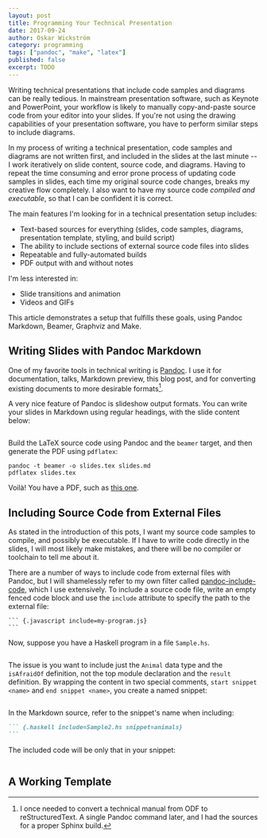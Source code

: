 ```yaml
---
layout: post
title: Programming Your Technical Presentation
date: 2017-09-24
author: Oskar Wickström
category: programming
tags: ["pandoc", "make", "latex"]
published: false
excerpt: TODO
---
```


Writing technical presentations that include code samples and diagrams
can be really tedious. In mainstream presentation software, such as
Keynote and PowerPoint, your workflow is likely to manually
copy-and-paste source code from your editor into your slides. If
you're not using the drawing capabilities of your presentation
software, you have to perform similar steps to include diagrams.

In my process of writing a technical presentation, code samples and
diagrams are not written first, and included in the slides at the last
minute -- I work iteratively on slide content, source code, and
diagrams. Having to repeat the time consuming and error prone process
of updating code samples in slides, each time my original source code
changes, breaks my creative flow completely. I also want to have my
source code _compiled and executable_, so that I can be confident it
is correct.

The main features I'm looking for in a technical presentation setup
includes:

* Text-based sources for everything (slides, code samples, diagrams,
  presentation template, styling, and build script)
* The ability to include sections of external source code files into
  slides
* Repeatable and fully-automated builds
* PDF output with and without notes

I'm less interested in:

* Slide transitions and animation
* Videos and GIFs

This article demonstrates a setup that fulfills these goals, using
Pandoc Markdown, Beamer, Graphviz and Make.

## Writing Slides with Pandoc Markdown

One of my favorite tools in technical writing is [Pandoc][]. I use it
for documentation, talks, Markdown preview, this blog post, and for
converting existing documents to more desirable formats[^1].

A very nice feature of Pandoc is slideshow output formats. You can
write your slides in Markdown using regular headings, with the
slide content below:

``` {.markdown include=_posts/pandoc-beamer-examples/first.md}
```

Build the LaTeX source code using Pandoc and the `beamer` target, and
then generate the PDF using `pdflatex`:

``` shell
pandoc -t beamer -o slides.tex slides.md
pdflatex slides.tex
```

Voilà! You have a PDF, such as [this one](/generated/pandoc-beamer-examples/first.pdf).


## Including Source Code from External Files

As stated in the introduction of this pots, I want my source code
samples to compile, and possibly be executable. If I have to write
code directly in the slides, I will most likely make mistakes, and
there will be no compiler or toolchain to tell me about it.

There are a number of ways to include code from external files with
Pandoc, but I will shamelessly refer to my own filter called
[pandoc-include-code][], which I use extensively. To include a
source code file, write an empty fenced code block and use the `include`
attribute to specify the path to the external file:

```` {.markdown}
``` {.javascript include=my-program.js}
```
````

Now, suppose you have a Haskell program in a file `Sample.hs`.

``` {.haskell include=_posts/pandoc-beamer-examples/Sample.hs}
```

The issue is you want to include just the `Animal` data type and the
`isAfraidOf` definition, not the top module declaration and the
`result` definition. By wrapping the content in two special comments,
`start snippet <name>` and `end snippet <name>`, you create a named
snippet:

``` {.haskell include=_posts/pandoc-beamer-examples/Sample2.hs}
```

In the Markdown source, refer to the snippet's name when including:

```` markdown
``` {.haskell include=Sample2.hs snippet=animals}
```
````

The included code will be only that in your snippet:

``` {.haskell include=_posts/pandoc-beamer-examples/Sample2.hs snippet=animals}
```

## A Working Template

[^1]: I once needed to convert a technical manual from ODF to
    reStructuredText. A single Pandoc command later, and I had the
    sources for a proper Sphinx build.

[Listings]: http://texdoc.net/texmf-dist/doc/latex/listings/listings.pdf
[Pandoc]: https://pandoc.org
[pandoc-include-code]: https://github.com/owickstrom/pandoc-include-code
